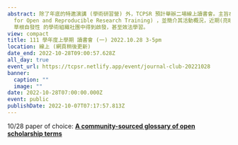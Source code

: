 ```yaml
---
abstract: 除了年底的特邀演講 (學術研習營) 外，TCPSR 預計舉辦二場線上讀書會。主旨在介紹近來迅速竄起的 FORRT (Framework
  for Open and Reproducible Research Training) ，並簡介其活動概況，近期(亮眼)成果等。也希望台灣的學界能夠從此種
  草根自發性 的學術組織社團中得到啟發，甚至效法學習。
view: compact
title: 111 學年度上學期 讀書會 (一) 2022.10.28 3-5pm
location: 線上 (網頁稍後更新)
date_end: 2022-10-28T09:00:57.628Z
all_day: true
event_url: https://tcpsr.netlify.app/event/journal-club-20221028
banner:
  caption: ""
  image: ""
date: 2022-10-28T07:00:00.000Z
event: public
publishDate: 2022-10-07T07:17:57.813Z
---
```

1﻿0/28 paper of choice: **[A community-sourced glossary of open scholarship terms](https://pubmed.ncbi.nlm.nih.gov/35190714/)**